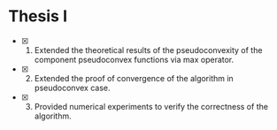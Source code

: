 # Thesis I
- [x] 1. Extended the theoretical results of the pseudoconvexity of the component pseudoconvex functions via max operator.
- [x] 2. Extended the proof of convergence of the algorithm in pseudoconvex case.
- [x] 3. Provided numerical experiments to verify the correctness of the algorithm. 